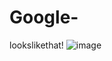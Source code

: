 # Google-
lookslikethat!
![image](https://user-images.githubusercontent.com/111523448/197526915-632c3aaa-0cad-4c9b-ba2d-234b24d78fb5.png)
